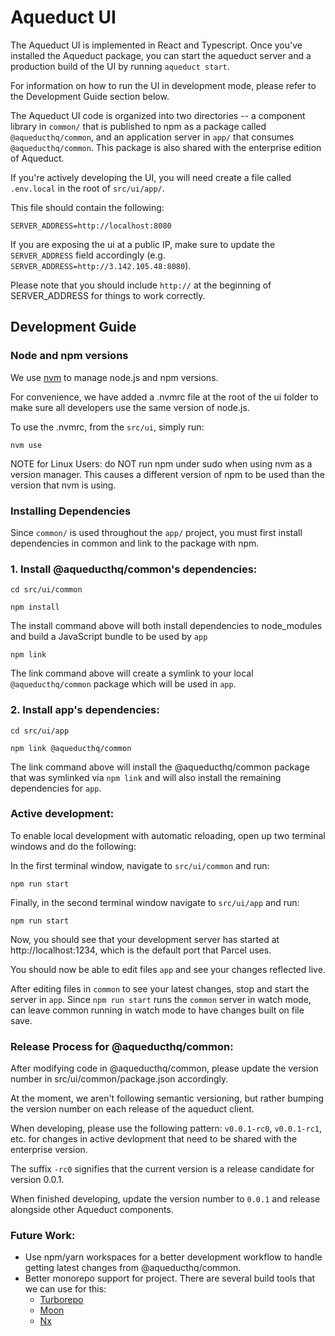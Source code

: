# Aqueduct UI

The Aqueduct UI is implemented in React and Typescript. Once you've installed the Aqueduct
package, you can start the aqueduct server and a production build of the UI by running `aqueduct start`.

For information on how to run the UI in development mode, please refer to the Development Guide section below.

The Aqueduct UI code is organized into two directories -- a component library in
`common/` that is published to npm as a package called `@aqueducthq/common`, and an application server in `app/`
that consumes `@aqueducthq/common`. This package is also shared with the enterprise edition of Aqueduct.

If you're actively developing the UI, you will need create a file called ```.env.local``` in the root of `src/ui/app/`.

This file should contain the following:

```SERVER_ADDRESS=http://localhost:8080```

If you are exposing the ui at a public IP, make
sure to update the `SERVER_ADDRESS` field accordingly (e.g. 
`SERVER_ADDRESS=http://3.142.105.48:8080`).

Please note that you should include ```http://``` at the beginning of SERVER_ADDRESS for things to work correctly. 

## Development Guide

### Node and npm versions
We use [nvm](https://github.com/nvm-sh/nvm) to manage node.js and npm versions.

For convenience, we have added a .nvmrc file at the root of the ui folder to make sure all developers use the same
version of node.js.

To use the .nvmrc, from the ```src/ui```, simply run:

```nvm use```

NOTE for Linux Users: do NOT run npm under sudo when using nvm as a version manager. This causes a different version 
of npm to be used than the version that nvm is using.

### Installing Dependencies

Since ```common/``` is used throughout the ```app/``` project, you must first install dependencies in common and link
to the package with npm.

### 1. Install @aqueducthq/common's dependencies:

```cd src/ui/common```

```npm install```

The install command above will both install dependencies to node_modules and build a JavaScript bundle to be used by ```app```

```npm link```

The link command above will create a symlink to your local ```@aqueducthq/common``` package which will be used in ```app```.

### 2. Install app's dependencies:

```cd src/ui/app```

```npm link @aqueducthq/common```

The link command above will install the @aqueducthq/common package that was symlinked via ```npm link``` and will also install
the remaining dependencies for ```app```.

### Active development:
To enable local development with automatic reloading, open up two terminal windows and do the following:

In the first terminal window, navigate to ```src/ui/common``` and run:

```npm run start```

Finally, in the second terminal window navigate to ```src/ui/app``` and run:

```npm run start```

Now, you should see that your development server has started at http://localhost:1234, which is the default port that Parcel
uses.

You should now be able to edit files ```app``` and see your changes reflected live.

After editing files in ```common``` to see your latest changes, stop and start the server in ```app```. Since ```npm run start```
runs the ```common``` server in watch mode, can leave common running in watch mode to have changes built on file save.

### Release Process for @aqueducthq/common:
After modifying code in @aqueducthq/common, please update the version number in src/ui/common/package.json accordingly.

At the moment, we aren't following semantic versioning, but rather bumping the version number on each release of the
aqueduct client. 

When developing, please use the following pattern:
```v0.0.1-rc0```, ```v0.0.1-rc1```, etc. for changes in active devlopment that need to be shared with the enterprise version.

The suffix ```-rc0``` signifies that the current version is a release candidate for version 0.0.1. 

When finished developing, update the version number to ```0.0.1``` and release alongside other Aqueduct components.

### Future Work:
- Use npm/yarn workspaces for a better development workflow to handle getting latest changes from @aqueducthq/common.
- Better monorepo support for project. There are several build tools that we can use for this:
    - [Turborepo](https://turborepo.org/)
    - [Moon](https://moonrepo.dev/)
    - [Nx](https://nx.dev/)


